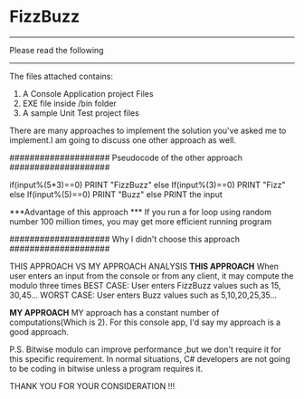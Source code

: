 # FizzBuzz

******************************
Please read the following
*****************************
The files attached contains:
1. A Console Application project Files
2. EXE file inside /bin folder
3. A sample Unit Test project files

There are many approaches to implement the solution you've asked me to implement.I am going to discuss one other approach
as well. 

####################
Pseudocode of the other approach
####################

if(input%(5*3)==0) PRINT "FizzBuzz"
else If(input%(3)==0) PRINT "Fizz"
else If(input%(5)==0) PRINT "Buzz"
else PRINT the input

***Advantage of this approach ***
If you run a for loop using random number 100 million times, you may get more efficient running program

####################
Why I didn't choose this approach 
####################

THIS APPROACH VS MY APPROACH ANALYSIS
**THIS APPROACH**
When user enters an input from the console or from any client,  it may compute the modulo three times
BEST CASE: User enters FizzBuzz values such as 15, 30,45...
WORST CASE: User enters Buzz values such as 5,10,20,25,35...

**MY APPROACH**
MY approach has a constant number of computations(Which is 2). 
For this console app, I'd say my approach is a good approach.


P.S.
Bitwise modulo can improve performance ,but we don't require it for this specific requirement.
In normal situations, C# developers are not going to be coding in bitwise unless a program requires it.


THANK YOU FOR YOUR CONSIDERATION !!!
